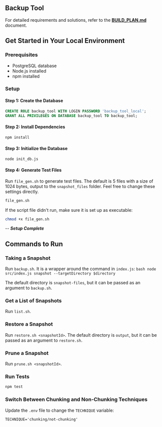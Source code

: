 
## Backup Tool

For detailed requirements and solutions, refer to the **[BUILD_PLAN.md](./BUILD_PLAN.md)** document.

## Get Started in Your Local Environment

### Prerequisites

- PostgreSQL database
- Node.js installed
- npm installed

### Setup

#### Step 1: Create the Database

```sql
CREATE ROLE backup_tool WITH LOGIN PASSWORD 'backup_tool_local';
GRANT ALL PRIVILEGES ON DATABASE backup_tool TO backup_tool;
```

#### Step 2: Install Dependencies

```bash
npm install
```

#### Step 3: Initialize the Database

```bash
node init_db.js
```

#### Step 4: Generate Test Files

Run `file_gen.sh` to generate test files. The default is 5 files with a size of 1024 bytes, output to the `snapshot_files` folder. Feel free to change these settings directly.

```bash
file_gen.sh
```

If the script file didn't run, make sure it is set up as executable:

```bash
chmod +x file_gen.sh
```

-- **_Setup Complete_**

## Commands to Run

### Taking a Snapshot

Run `backup.sh`. 
It is a wrapper around the command in `index.js`:
`bash
node src/index.js snapshot --targetDirectory $directory
`

The default directory is `snapshot-files`, but it can be passed as an argument to `backup.sh`.

### Get a List of Snapshots

Run `list.sh`.

### Restore a Snapshot

Run `restore.sh <snapshotId>`. 
The default directory is `output`, but it can be passed as an argument to `restore.sh`.

### Prune a Snapshot

Run `prune.sh <snapshotId>`.

### Run Tests

```bash
npm test
```

### Switch Between Chunking and Non-Chunking Techniques

Update the `.env` file to change the `TECHNIQUE` variable:

```env
TECHNIQUE='chunking/not-chunking'
```
